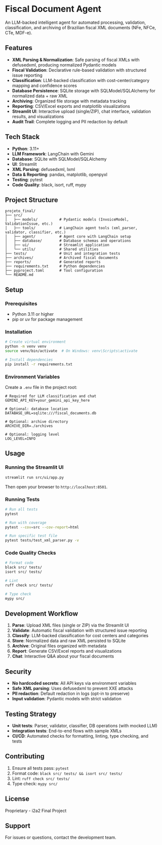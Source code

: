 # Fiscal Document Agent

An LLM-backed intelligent agent for automated processing, validation, classification, and archiving of Brazilian fiscal XML documents (NFe, NFCe, CTe, MDF-e).

## Features

- **XML Parsing & Normalization**: Safe parsing of fiscal XMLs with defusedxml, producing normalized Pydantic models
- **Fiscal Validation**: Declarative rule-based validation with structured issue reporting
- **Classification**: LLM-backed classification with cost-center/category mapping and confidence scores
- **Database Persistence**: SQLite storage with SQLModel/SQLAlchemy for normalized data + raw XML
- **Archiving**: Organized file storage with metadata tracking
- **Reporting**: CSV/Excel exports and matplotlib visualizations
- **Streamlit UI**: Interactive upload (single/ZIP), chat interface, validation results, and visualizations
- **Audit Trail**: Complete logging and PII redaction by default

## Tech Stack

- **Python**: 3.11+
- **LLM Framework**: LangChain with Gemini
- **Database**: SQLite with SQLModel/SQLAlchemy
- **UI**: Streamlit
- **XML Parsing**: defusedxml, lxml
- **Data & Reporting**: pandas, matplotlib, openpyxl
- **Testing**: pytest
- **Code Quality**: black, isort, ruff, mypy

## Project Structure

```
projeto_final/
├── src/
│   ├── models/          # Pydantic models (InvoiceModel, ValidationIssue, etc.)
│   ├── tools/           # LangChain agent tools (xml_parser, validator, classifier, etc.)
│   ├── agent/           # Agent core with LangChain setup
│   ├── database/        # Database schemas and operations
│   ├── ui/              # Streamlit application
│   └── utils/           # Shared utilities
├── tests/               # Unit and integration tests
├── archives/            # Archived fiscal documents
├── reports/             # Generated reports
├── requirements.txt     # Python dependencies
├── pyproject.toml       # Tool configuration
└── README.md
```

## Setup

### Prerequisites

- Python 3.11 or higher
- pip or uv for package management

### Installation

```bash
# Create virtual environment
python -m venv venv
source venv/bin/activate  # On Windows: venv\Scripts\activate

# Install dependencies
pip install -r requirements.txt
```

### Environment Variables

Create a `.env` file in the project root:

```env
# Required for LLM classification and chat
GEMINI_API_KEY=your_gemini_api_key_here

# Optional: database location
DATABASE_URL=sqlite:///fiscal_documents.db

# Optional: archive directory
ARCHIVE_DIR=./archives

# Optional: logging level
LOG_LEVEL=INFO
```

## Usage

### Running the Streamlit UI

```bash
streamlit run src/ui/app.py
```

Then open your browser to `http://localhost:8501`.

### Running Tests

```bash
# Run all tests
pytest

# Run with coverage
pytest --cov=src --cov-report=html

# Run specific test file
pytest tests/test_xml_parser.py -v
```

### Code Quality Checks

```bash
# Format code
black src/ tests/
isort src/ tests/

# Lint
ruff check src/ tests/

# Type check
mypy src/
```

## Development Workflow

1. **Parse**: Upload XML files (single or ZIP) via the Streamlit UI
2. **Validate**: Automatic fiscal validation with structured issue reporting
3. **Classify**: LLM-backed classification for cost centers and categories
4. **Store**: Normalized data and raw XML persisted to SQLite
5. **Archive**: Original files organized with metadata
6. **Report**: Generate CSV/Excel reports and visualizations
7. **Chat**: Interactive Q&A about your fiscal documents

## Security

- **No hardcoded secrets**: All API keys via environment variables
- **Safe XML parsing**: Uses defusedxml to prevent XXE attacks
- **PII redaction**: Default redaction in logs (opt-in to preserve)
- **Input validation**: Pydantic models with strict validation

## Testing Strategy

- **Unit tests**: Parser, validator, classifier, DB operations (with mocked LLM)
- **Integration tests**: End-to-end flows with sample XMLs
- **CI/CD**: Automated checks for formatting, linting, type checking, and tests

## Contributing

1. Ensure all tests pass: `pytest`
2. Format code: `black src/ tests/ && isort src/ tests/`
3. Lint: `ruff check src/ tests/`
4. Type check: `mypy src/`

## License

Proprietary - i2a2 Final Project

## Support

For issues or questions, contact the development team.
